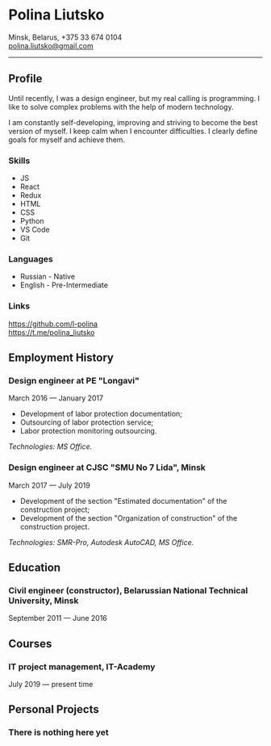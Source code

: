 # Polina Liutsko

Minsk, Belarus, +375 33 674 0104  
polina.liutsko@gmail.com

---

## Profile

Until recently, I was a design engineer, but my real calling is programming. I like to solve complex problems with the help of modern technology.

I am constantly self-developing, improving and striving to become the best version of myself. I keep calm when I encounter difficulties. I clearly define goals for myself and achieve them.

### Skills

- JS
- React
- Redux
- HTML
- CSS
- Python
- VS Code
- Git

### Languages

- Russian - Native
- English - Pre-Intermediate

### Links

https://github.com/l-polina  
https://t.me/polina_liutsko

## Employment History

### Design engineer at PE "Longavi"

March 2016 — January 2017

- Development of labor protection documentation;
- Outsourcing of labor protection service;
- Labor protection monitoring outsourcing.

_Technologies: MS Office._

### Design engineer at CJSC "SMU No 7 Lida", Minsk

March 2017 — July 2019

- Development of the section "Estimated documentation" of the construction project;
- Development of the section "Organization of construction" of the construction project.

_Technologies: SMR-Pro, Autodesk AutoCAD, MS Office._

## Education

### Civil engineer (constructor), Belarussian National Technical University, Minsk

September 2011 — June 2016

## Courses

### IT project management, IT-Academy

July 2019 — present time

## Personal Projects

### There is nothing here yet
